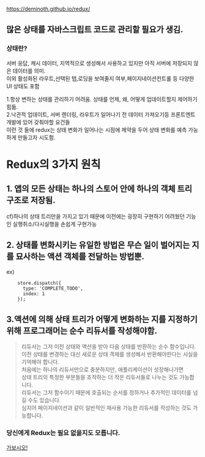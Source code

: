 https://deminoth.github.io/redux/

## 많은 **상태**를 자바스크립트 코드로 관리할 필요가 생김.


### 상태란?  
서버 응답, 캐시 데이터, 지역적으로 생성해서 사용하고 있지만 아직 서버에 저장되지 않은 데이터를 의미.  
이외 활성화된 라우트,선택된 탭,로딩을 보여줄지 여부,페이지네이션컨트롤 등 다양한 UI 상태도 포함  


1.항상 변하는 상태를 관리하기 어려움. 상태를 언제, 왜, 어떻게 업데이트할지 제어하기 힘듦.  
2.낙관적 업데이트, 서버 렌더링, 라우트가 일어나기 전 데이터 가져오기등 프론트엔트 개발에 있어 갖춰야할 요건들   
이런 것 들에 redux는 상태 변화가 일어나는 시점에 제약을 두어 상태 변화를 예측 가능하게 만들고자 시도함.  


# Redux의 3가지 원칙  
## 1. 앱의 모든 상태는 하나의 스토어 안에 하나의 객체 트리 구조로 저장됨.  
cf)하나의 상태 트리만을 가지고 있기 때문에 이전에는 굉장히 구현하기 어려웠던 기능인 실행취소/다시실행을 손쉽게 구현가능  


## 2. 상태를 변화시키는 유일한 방법은 무슨 일이 벌어지는 지를 묘사하는 액션 객체를 전달하는 방법뿐.  
ex)  
```
	store.dispatch({
	  type: 'COMPLETE_TODO',
	  index: 1
	});
```


## 3.액션에 의해 상태 트리가 어떻게 변화하는 지를 지정하기 위해 프로그래머는 순수 리듀서를 작성해야함.  
>리듀서는 그저 이전 상태와 액션을 받아 다음 상태를 반환하는 순수 함수입니다.  
>이전 상태를 변경하는 대신 새로운 상태 객체를 생성해서 반환해야한다는 사실을 기억해야 합니다.   
>처음에는 하나의 리듀서만으로 충분하지만, 애플리케이션이 성장해나가면  
>상태 트리의 특정한 부분들을 조작하는 더 작은 리듀서들로 나누는 것도 가능합니다.   
>리듀서는 그저 함수이기 때문에 호출되는 순서를 정하거나 추가적인 데이터를 넘길 수도 있습니다.   
>심지어 페이지네이션과 같이 일반적인 재사용 가능한 리듀서를 작성하는 것도 가능합니다.  


### 당신에게 Redux는 필요 없을지도 모릅니다.  
[가보시오!](https://medium.com/lunit-engineering/%EB%8B%B9%EC%8B%A0%EC%97%90%EA%B2%8C-redux%EB%8A%94-%ED%95%84%EC%9A%94-%EC%97%86%EC%9D%84%EC%A7%80%EB%8F%84-%EB%AA%A8%EB%A6%85%EB%8B%88%EB%8B%A4-b88dcd175754)
